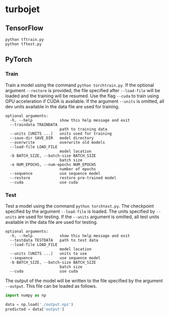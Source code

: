 # turbojet

## TensorFlow

```
python tftrain.py
python tftest.py
```


## PyTorch

### Train

Train a model using the command `python torchtrain.py`. If the optional argument
`--restore` is provided, the file specified after `--load-file` will be loaded
and the training will be resumed. Use the flag `--cuda` to train using GPU
acceleration if CUDA is available. If the argument `--units` is omitted, all dev
units available in the data file are used for training.

```
optional arguments:
  -h, --help            show this help message and exit
  --traindata TRAINDATA
                        path to training data
  --units [UNITS ...]   units used for training
  --save-dir SAVE_DIR   model directory
  --overwrite           overwrite old models
  --load-file LOAD_FILE
                        model location
  -b BATCH_SIZE, --batch-size BATCH_SIZE
                        batch size
  -e NUM_EPOCHS, --num-epochs NUM_EPOCHS
                        number of epochs
  --sequence            use sequence model
  --restore             restore pre-trained model
  --cuda                use cuda
```

### Test

Test a model using the command `python torchtest.py`. The checkpoint specified
by the argument `--load-file` is loaded. The units specified by `--units` are
used for testing. If the `--units` argument is omitted, all test units available
in the data file are used for testing.

```
optional arguments:
  -h, --help            show this help message and exit
  --testdata TESTDATA   path to test data
  --load-file LOAD_FILE
                        model location
  --units [UNITS ...]   units to use
  --sequence            use sequence model
  -b BATCH_SIZE, --batch-size BATCH_SIZE
                        batch size
  --cuda                use cuda
```

The output of the model will be written to the file specified by the argument
`--output`. This file can be loaded as follows.

```python
import numpy as np

data = np.load('./output.npz')
predicted = data['output']
```
